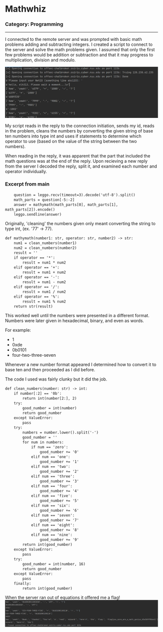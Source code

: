 # Mathwhiz

### Category: Programming
__________________________

I connected to the remote server and was prompted with basic math problems adding and subtracting integers. I created a script to connect to the server and solve the math problems given. I assumed that only the first few problems would be addition or subtraction and that it may progress to multiplication, division and modulo. 

![Alt text](Images/Mathwhiz%201.png)

My script reads in the reply to the connection initiation, sends my id, reads in the problem, cleans the numbers by converting the given string of base ten numbers into type int and uses if statements to determine which operator to use (based on the value of the string between the two numbers). 

When reading in the reply, it was apparent that the part that included the math questions was at the end of the reply. Upon recieving a new reply from the server I decoded the reply, split it, and examined each number and operator individually.

### Excerpt from main
~~~
    question = leggo.recv(timeout=3).decode('utf-8').split()
    math_parts = question[-5:-2]
    answer = mathymath(math_parts[0], math_parts[1], math_parts[2]).encode()
    leggo.sendline(answer)
~~~

Originally, 'cleaning' the numbers given only meant converting the string to type int, (ex. '77' -> 77).

~~~
def mathymath(number1: str, operator: str, number2) -> str:
    num1 = clean_numbers(number1)
    num2 = clean_numbers(number2)
    result = ''
    if operator == '*':
        result = num1 * num2
    elif operator == '+':
        result = num1 + num2
    elif operator == '-':
        result = num1 - num2
    elif operator == '/':
        result = num1 / num2
    elif operator == '%':
        result = num1 % num2
    return str(result)
~~~

This worked well until the numbers were presented in a different format. Numbers were later given in hexadecimal, binary, and even as words. 

For example:
- 1
- 0xde
- 0b0101
- four-two-three-seven

Whenever a new number format appeared I determined how to convert it to base ten and then proceeded as I did before. 

The code I used was fairly clunky but it did the job.
~~~
def clean_numbers(number: str) -> int:
    if number[:2] == '0b':
        return int(number[2:], 2)
    try:
        good_number = int(number)
        return good_number
    except ValueError:
        pass
    try:
        numbers = number.lower().split('-')
        good_number = ''
        for num in numbers:
            if num == 'zero':
                good_number += '0'
            elif num == 'one':
                good_number += '1'
            elif num == 'two':
                good_number += '2'
            elif num == 'three':
                good_number += '3'
            elif num == 'four':
                good_number += '4'
            elif num == 'five':
                good_number += '5'
            elif num == 'six':
                good_number += '6'
            elif num == 'seven':
                good_number += '7'
            elif num == 'eight':
                good_number += '8'
            elif num == 'nine':
                good_number += '9'
        return int(good_number)
    except ValueError:
        pass
    try:
        good_number = int(number, 16)
        return good_number
    except ValueError:
        pass
    finally:
        return int(good_number)
~~~

When the server ran out of equations it offered me a flag!
![Alt text](Images/Mathwhiz4.png)

